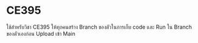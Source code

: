 # CE395
ใช้สำหรับวิชา CE395
ให้ทุกคนสร้าง Branch ของตัวในการเก็บ code และ Run ใน Branch ของตัวเองก่อน Upload เข้า Main
